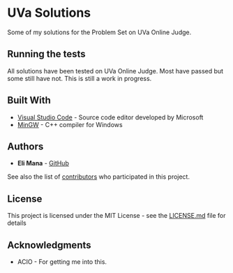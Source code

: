 # UVa Solutions

Some of my solutions for the Problem Set on UVa Online Judge.

## Running the tests

All solutions have been tested on UVa Online Judge. Most have passed but some still have not. This is still a work in progress.

## Built With

* [Visual Studio Code](https://code.visualstudio.com/) - Source code editor developed by Microsoft
* [MinGW](https://maven.apache.org/) - C++ compiler for Windows
 

## Authors

* **Eli Mana** - [GitHub](https://github.com/elimana)

See also the list of [contributors](https://github.com/your/project/contributors) who participated in this project.

## License

This project is licensed under the MIT License - see the [LICENSE.md](LICENSE.md) file for details

## Acknowledgments

* ACIO - For getting me into this.